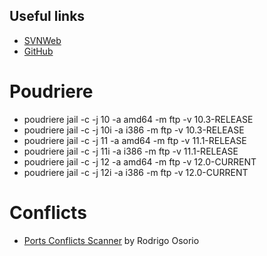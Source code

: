## Useful links

- [SVNWeb](https://svnweb.freebsd.org/ports/head/)
- [GitHub](https://github.com/freebsd/freebsd-ports)

# Poudriere

- poudriere jail -c -j 10 -a amd64 -m ftp -v 10.3-RELEASE
- poudriere jail -c -j 10i -a i386 -m ftp -v 10.3-RELEASE
- poudriere jail -c -j 11 -a amd64 -m ftp -v 11.1-RELEASE
- poudriere jail -c -j 11i -a i386 -m ftp -v 11.1-RELEASE
- poudriere jail -c -j 12 -a amd64 -m ftp -v 12.0-CURRENT
- poudriere jail -c -j 12i -a i386 -m ftp -v 12.0-CURRENT

# Conflicts

- [Ports Conflicts Scanner](http://pkgtool.osorio.me/conflicts/) by Rodrigo Osorio

